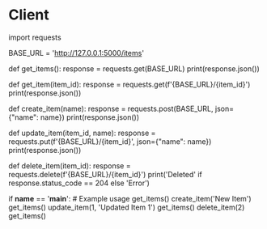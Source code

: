 # Client
import requests

BASE_URL = 'http://127.0.0.1:5000/items'

def get_items():
    response = requests.get(BASE_URL)
    print(response.json())

def get_item(item_id):
    response = requests.get(f'{BASE_URL}/{item_id}')
    print(response.json())

def create_item(name):
    response = requests.post(BASE_URL, json={"name": name})
    print(response.json())

def update_item(item_id, name):
    response = requests.put(f'{BASE_URL}/{item_id}', json={"name": name})
    print(response.json())

def delete_item(item_id):
    response = requests.delete(f'{BASE_URL}/{item_id}')
    print('Deleted' if response.status_code == 204 else 'Error')

if __name__ == '__main__':
    # Example usage
    get_items()
    create_item('New Item')
    get_items()
    update_item(1, 'Updated Item 1')
    get_items()
    delete_item(2)
    get_items()

